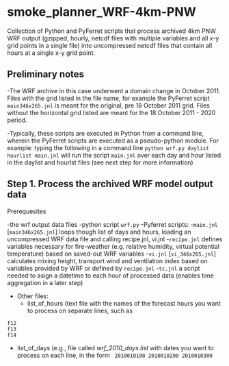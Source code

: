 # smoke_planner_WRF-4km-PNW

Collection of Python and PyFerret scripts that process archived 4km PNW WRF output (gzipped, hourly, netcdf files with multiple variables and all x-y grid points
in a single file) into uncompressed netcdf files that contain all hours at a single x-y grid point.

## Preliminary notes

-The WRF archive in this case underwent a domain change in October 2011.  Files with the grid listed in the file name, for example 
the PyFerret script `main346x265.jnl` is meant for the original, pre 18 October 2011 grid.  Files without the horizontal grid listed are meant for the 18 October 2011 - 2020 period.

-Typically, these scripts are executed in Python from a command line, wherein the PyFerret scripts are executed as a pseudo-python module.  For example: typing the following in a command line `python wrf.py daylist hourlist main.jnl` will run the script `main.jnl` over each day and hour listed in the daylist and hourlst files (see next step for more information)

## Step 1. Process the archived WRF model output data
Prerequesites

-the wrf output data files
-python script `wrf.py`
-Pyferret scripts:
  -`main.jnl` [`main346x265.jnl`]   loops though list of days and hours, loading an uncompressed WRF data file and calling recipe.jnl, vi.jnl
  -`recipe.jnl` defines variables necessary for fire-weather (e.g. relative humidity, virtual potential temperature) based on saved-out WRF variables
  -`vi.jnl` [`vi_346x265.jnl`] calculates mixing height, transport wind and ventilation index based on variables provided by WRF or defined by `recipe.jnl`
  -`tc.jnl` a script needed to asign a datetime to each hour of processed data (enables time aggregation in a later step)
- Other files:
  - list_of_hours (text file with the names of the forecast hours you want to process on separate lines, such as
```
f12
f13
f14
``` 
  - list_of_days (e.g., file called *wrf_2010_days.list* with dates you want to process on each line, in the form ``` 2010010100 2010010200 2010010300```
